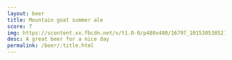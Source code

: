 ```yaml
---
layout: beer
title: Mountain goat summer ale
score: 7
img: https://scontent.xx.fbcdn.net/v/t1.0-0/p480x480/16797_10153053852143745_3087580206529630401_n.jpg?oh=d58f26b07dfb45db29b838dc852d567d&oe=588639D1
desc: A great beer for a nice day
permalink: /beer/:title.html
---
```

